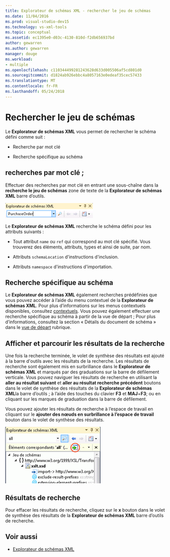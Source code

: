 ```yaml
---
title: Explorateur de schémas XML - rechercher le jeu de schémas
ms.date: 11/04/2016
ms.prod: visual-studio-dev15
ms.technology: vs-xml-tools
ms.topic: conceptual
ms.assetid: ec1395e0-d03c-4130-810d-f2db656937bd
author: gewarren
ms.author: gewarren
manager: douge
ms.workload:
- multiple
ms.openlocfilehash: c110344499281243628d633d005506af5cd801d0
ms.sourcegitcommit: d1824ab926ebbc4a8057163e0edeaf35cec57433
ms.translationtype: MT
ms.contentlocale: fr-FR
ms.lasthandoff: 05/24/2018
---
```

# <a name="search-the-schema-set"></a>Rechercher le jeu de schémas

Le **Explorateur de schémas XML** vous permet de rechercher le schéma défini comme suit :

-   Recherche par mot clé

-   Recherche spécifique au schéma

## <a name="keyword-search"></a>recherches par mot clé ;

 Effectuer des recherches par mot clé en entrant une sous-chaîne dans la **recherche le jeu de schémas** zone de texte de la **Explorateur de schémas XML** barre d’outils.

 ![Recherche de mot clé de l’Explorateur de schémas XML](../xml-tools/media/schemaexplorersearch.gif "SchemaExplorerSearch")

 Le **Explorateur de schémas XML** recherche le schéma défini pour les attributs suivants :

-   Tout attribut `name` ou `ref` qui correspond au mot clé spécifié. Vous trouverez des éléments, attributs, types et ainsi de suite, par nom.

-   Attributs `schemaLocation` d'instructions d'inclusion.

-   Attributs `namespace` d'instructions d'importation.

## <a name="schema-specific-search"></a>Recherche spécifique au schéma

 Le **Explorateur de schémas XML** également recherches prédéfinies que vous pouvez accéder à l’aide du menu contextuel de la **Explorateur de schémas XML**. Pour plus d’informations sur les menus contextuels disponibles, consultez [contextuels](../xml-tools/context-menus-xml-schema-explorer.md). Vous pouvez également effectuer une recherche spécifique au schéma à partir de la vue de départ ; Pour plus d’informations, consultez la section « Détails du document de schéma » dans le [vue de départ](../xml-tools/start-view.md) rubrique.

## <a name="display-and-navigate-search-results"></a>Afficher et parcourir les résultats de la recherche

 Une fois la recherche terminée, le volet de synthèse des résultats est ajouté à la barre d'outils avec les résultats de la recherche. Les résultats de recherche sont également mis en surbrillance dans le **Explorateur de schémas XML** et marqués par des graduations sur la barre de défilement verticale. Vous pouvez naviguer les résultats de recherche en utilisant la **aller au résultat suivant** et **aller au résultat recherche précédent** boutons dans le volet de synthèse des résultats de la **Explorateur de schémas XML**la barre d’outils ; à l’aide des touches du clavier **F3** et **MAJ**+**F3**; ou en cliquant sur les marques de graduation dans la barre de défilement.

 Vous pouvez ajouter les résultats de recherche à l’espace de travail en cliquant sur le **ajouter des nœuds en surbrillance à l’espace de travail** bouton dans le volet de synthèse des résultats.

 ![Résultat de recherche de l’Explorateur de schémas XML](../xml-tools/media/schemaexplorersearchresult.gif "SchemaExplorerSearchResult")

## <a name="clear-search-results"></a>Résultats de recherche

 Pour effacer les résultats de recherche, cliquez sur le **x** bouton dans le volet de synthèse des résultats de la **Explorateur de schémas XML** barre d’outils de recherche.

## <a name="see-also"></a>Voir aussi

- [Explorateur de schémas XML](../xml-tools/xml-schema-explorer.md)